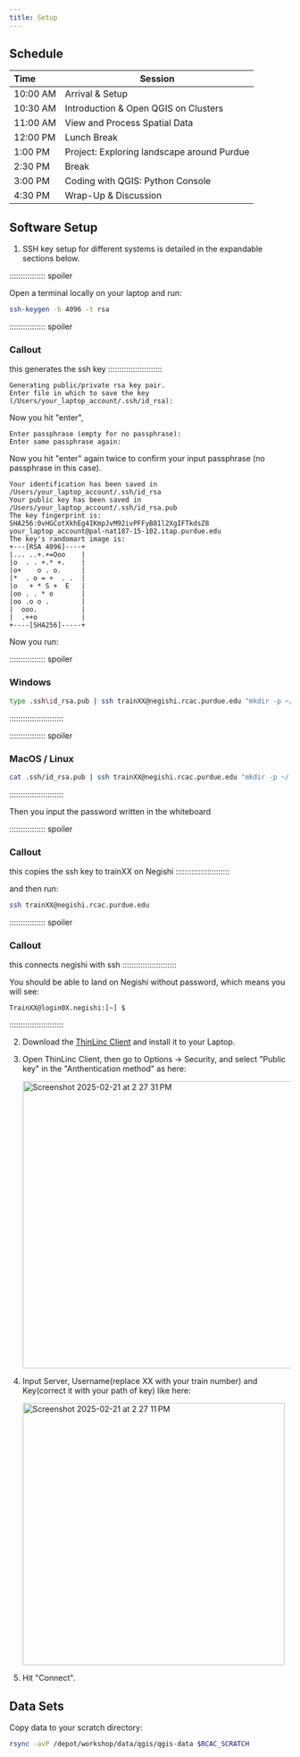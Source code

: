 ```yaml
---
title: Setup
---
```


## Schedule

| **Time**  | **Session**  |
|:---|-------------|
| 10:00 AM | Arrival & Setup  |
| 10:30 AM | Introduction & Open QGIS on Clusters |
| 11:00 AM | View and Process Spatial Data |
| 12:00 PM | Lunch Break |
| 1:00 PM | Project: 	Exploring landscape around Purdue |
| 2:30 PM | Break |
| 3:00 PM | Coding with QGIS: Python Console |
| 4:30 PM | Wrap-Up & Discussion |


## Software Setup

1. SSH key setup for different systems is detailed in the expandable sections below.


:::::::::::::::: spoiler

Open a terminal locally on your laptop and run:

```sh
ssh-keygen -b 4096 -t rsa
```

:::::::::::::::: spoiler
### Callout
this generates the ssh key
::::::::::::::::::::::::

```output
Generating public/private rsa key pair.
Enter file in which to save the key (/Users/your_laptop_account/.ssh/id_rsa):
```

Now you hit "enter",

```output
Enter passphrase (empty for no passphrase):
Enter same passphrase again:
```

Now you hit "enter" again twice to confirm your input passphrase (no passphrase in this case).

```output
Your identification has been saved in /Users/your_laptop_account/.ssh/id_rsa
Your public key has been saved in /Users/your_laptop_account/.ssh/id_rsa.pub
The key fingerprint is:
SHA256:0vHGCotXkhEg4IKmpJvM92ivPFFyB81l2XgIFTkdsZ8 your_laptop_account@pal-nat187-15-102.itap.purdue.edu
The key's randomart image is:
+---[RSA 4096]----+
|... ..+.+=Ooo    |
|o  . . +.* +.    |
|o+    o . o.     |
|*  . o = +  . .  |
|o   + * S +  E   |
|oo . . * o       |
|oo .o o .        |
|  ooo.           |
|  .++o           |
+----[SHA256]-----+
```

Now you run:

:::::::::::::::: spoiler
### Windows
```sh
type .ssh\id_rsa.pub | ssh trainXX@negishi.rcac.purdue.edu "mkdir -p ~/.ssh; cat >> ~/.ssh/authorized_keys"
```
::::::::::::::::::::::::

:::::::::::::::: spoiler
### MacOS / Linux
```sh
cat .ssh/id_rsa.pub | ssh trainXX@negishi.rcac.purdue.edu "mkdir -p ~/.ssh; cat >> ~/.ssh/authorized_keys"
```
::::::::::::::::::::::::

Then you input the password written in the whiteboard

:::::::::::::::: spoiler
### Callout
this copies the ssh key to trainXX on Negishi
::::::::::::::::::::::::

and then run:

```sh
ssh trainXX@negishi.rcac.purdue.edu
```
:::::::::::::::: spoiler
### Callout
this connects negishi with ssh
::::::::::::::::::::::::

You should be able to land on Negishi without password, which means you will see:
```output
TrainXX@login0X.negishi:[~] $
```
::::::::::::::::::::::::

2. Download the [ThinLinc Client](https://www.cendio.com/thinlinc/download/) and install it to your Laptop.
3. Open ThinLinc Client, then go to Options -> Security, and select "Public key" in the "Anthentication method" as here:
   
   <img width="514" alt="Screenshot 2025-02-21 at 2 27 31 PM" src="https://github.com/user-attachments/assets/1e3e6a5b-8882-4546-b1e3-de313743ad61" />
   
5. Input Server, Username(replace XX with your train number) and Key(correct it with your path of key) like here:
   
   <img width="469" alt="Screenshot 2025-02-21 at 2 27 11 PM" src="https://github.com/user-attachments/assets/7889bdce-6cbd-4cf0-a2eb-a585d83489c4" />
   
6. Hit "Connect".
   
   
## Data Sets

Copy data to your scratch directory:

```sh
rsync -avP /depot/workshop/data/qgis/qgis-data $RCAC_SCRATCH
```
